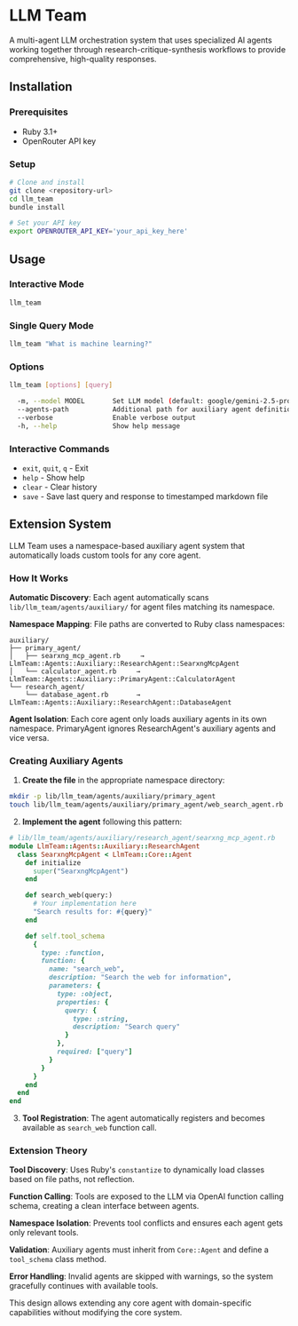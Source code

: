 # LLM Team

A multi-agent LLM orchestration system that uses specialized AI agents working together through research-critique-synthesis workflows to provide comprehensive, high-quality responses.

## Installation

### Prerequisites

- Ruby 3.1+
- OpenRouter API key

### Setup

```bash
# Clone and install
git clone <repository-url>
cd llm_team
bundle install

# Set your API key
export OPENROUTER_API_KEY='your_api_key_here'
```

## Usage

### Interactive Mode
```bash
llm_team
```

### Single Query Mode
```bash
llm_team "What is machine learning?"
```

### Options
```bash
llm_team [options] [query]

  -m, --model MODEL       Set LLM model (default: google/gemini-2.5-pro)
  --agents-path           Additional path for auxiliary agent definitions
  --verbose               Enable verbose output
  -h, --help              Show help message
```

### Interactive Commands
- `exit`, `quit`, `q` - Exit
- `help` - Show help  
- `clear` - Clear history
- `save` - Save last query and response to timestamped markdown file

## Extension System

LLM Team uses a namespace-based auxiliary agent system that automatically loads custom tools for any core agent.

### How It Works

**Automatic Discovery**: Each agent automatically scans `lib/llm_team/agents/auxiliary/` for agent files matching its namespace.

**Namespace Mapping**: File paths are converted to Ruby class namespaces:
```
auxiliary/
├── primary_agent/
│   ├── searxng_mcp_agent.rb     → LlmTeam::Agents::Auxiliary::ResearchAgent::SearxngMcpAgent
│   └── calculator_agent.rb     → LlmTeam::Agents::Auxiliary::PrimaryAgent::CalculatorAgent
└── research_agent/
    └── database_agent.rb       → LlmTeam::Agents::Auxiliary::ResearchAgent::DatabaseAgent
```

**Agent Isolation**: Each core agent only loads auxiliary agents in its own namespace. PrimaryAgent ignores ResearchAgent's auxiliary agents and vice versa.

### Creating Auxiliary Agents

1. **Create the file** in the appropriate namespace directory:
```bash
mkdir -p lib/llm_team/agents/auxiliary/primary_agent
touch lib/llm_team/agents/auxiliary/primary_agent/web_search_agent.rb
```

2. **Implement the agent** following this pattern:
```ruby
# lib/llm_team/agents/auxiliary/research_agent/searxng_mcp_agent.rb
module LlmTeam::Agents::Auxiliary::ResearchAgent
  class SearxngMcpAgent < LlmTeam::Core::Agent
    def initialize
      super("SearxngMcpAgent")
    end

    def search_web(query:)
      # Your implementation here
      "Search results for: #{query}"
    end

    def self.tool_schema
      {
        type: :function,
        function: {
          name: "search_web",
          description: "Search the web for information",
          parameters: {
            type: :object,
            properties: {
              query: {
                type: :string,
                description: "Search query"
              }
            },
            required: ["query"]
          }
        }
      }
    end
  end
end
```

3. **Tool Registration**: The agent automatically registers and becomes available as `search_web` function call.

### Extension Theory

**Tool Discovery**: Uses Ruby's `constantize` to dynamically load classes based on file paths, not reflection.

**Function Calling**: Tools are exposed to the LLM via OpenAI function calling schema, creating a clean interface between agents.

**Namespace Isolation**: Prevents tool conflicts and ensures each agent gets only relevant tools.

**Validation**: Auxiliary agents must inherit from `Core::Agent` and define a `tool_schema` class method.

**Error Handling**: Invalid agents are skipped with warnings, so the system gracefully continues with available tools.

This design allows extending any core agent with domain-specific capabilities without modifying the core system.